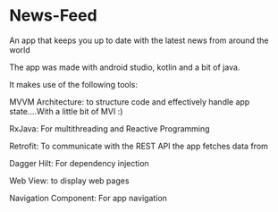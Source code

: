 # News-Feed
An app that keeps you up to date with the latest news from around the world

The app was made with android studio, kotlin and a bit of java.

It makes use of the following tools:

MVVM Architecture: to structure code and effectively handle app state....With a little bit of MVI :)

RxJava: For multithreading and Reactive Programming

Retrofit: To communicate with the REST API the app fetches data from

Dagger Hilt: For dependency injection

Web View: to display web pages

Navigation Component: For app navigation
